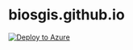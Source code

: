 # biosgis.github.io

[![Deploy to Azure](http://azuredeploy.net/deploybutton.png)](https://azuredeploy.net/)
